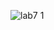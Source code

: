 
![lab7 1](https://user-images.githubusercontent.com/43128425/48676319-b24aa880-eb6d-11e8-9607-612268d8d313.PNG)
